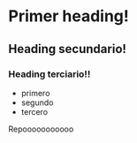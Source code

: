# Primer heading!
## Heading secundario!
### Heading terciario!!

* primero
* segundo
* tercero

Repooooooooooo
